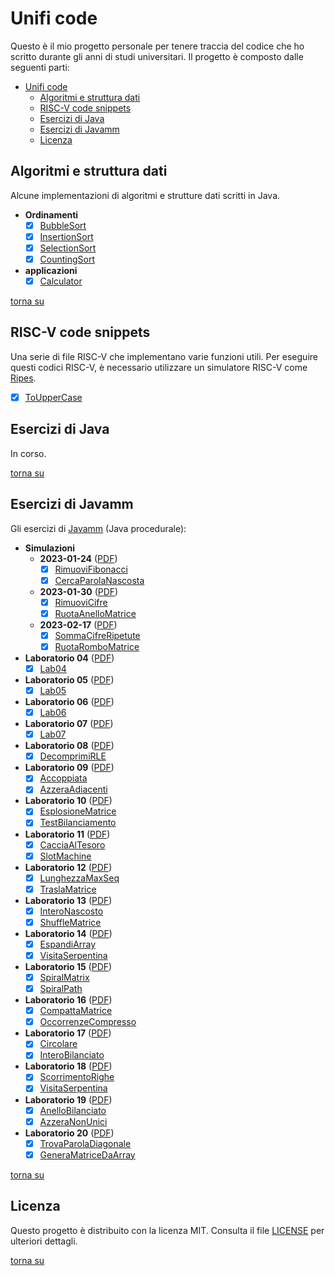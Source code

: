 # Unifi code

Questo è il mio progetto personale per tenere traccia del codice che ho scritto durante gli anni di studi universitari. Il progetto è composto dalle seguenti parti:

- [Unifi code](#unifi-code)
  - [Algoritmi e struttura dati](#algoritmi-e-struttura-dati)
  - [RISC-V code snippets](#risc-v-code-snippets)
  - [Esercizi di Java](#esercizi-di-java)
  - [Esercizi di Javamm](#esercizi-di-javamm)
  - [Licenza](#licenza)

## Algoritmi e struttura dati

Alcune implementazioni di algoritmi e strutture dati scritti in Java.

- **Ordinamenti**
  - [x] [BubbleSort](algorithms-datastructures\src\main\java\com\github\lorenzoyang\algorithms\sorting\BubbleSort.java)
  - [x] [InsertionSort](algorithms-datastructures\src\main\java\com\github\lorenzoyang\algorithms\sorting\InsertionSort.java)
  - [x] [SelectionSort](algorithms-datastructures\src\main\java\com\github\lorenzoyang\algorithms\sorting\SelectionSort.java)
  - [x] [CountingSort](algorithms-datastructures\src\main\java\com\github\lorenzoyang\algorithms\sorting\CountingSort.java) 
- **applicazioni**
  - [x] [Calculator](algorithms-datastructures\src\main\java\com\github\lorenzoyang\algorithms\applications\Calculator.java)

[torna su](#unifi-code)

## RISC-V code snippets

Una serie di file RISC-V che implementano varie funzioni utili.
Per eseguire questi codici RISC-V, è necessario utilizzare un simulatore RISC-V come [Ripes](https://github.com/mortbopet/Ripes).

- [x] [ToUpperCase](./riscv_code/ToUpperCase.s)

## Esercizi di Java 

In corso.

[torna su](#unifi-code)


## Esercizi di Javamm 

Gli esercizi di [Javamm](https://github.com/LorenzoBettini/javamm) (Java procedurale):

- **Simulazioni**
    - **2023-01-24** ([PDF](./javamm-exercises/src/main/java/com/github/lorenzoyang/simulazioni/prova2023_01_24/20230124%20-%20Terza%20Simulazione%20PI%20-%20finale.pdf))
        - [x] [RimuoviFibonacci](./javamm-exercises/src/main/java/com/github/lorenzoyang/simulazioni/prova2023_01_24/RimuoviFibonacci.md)
        - [x] [CercaParolaNascosta](./javamm-exercises/src/main/java/com/github/lorenzoyang/simulazioni/prova2023_01_24/CercaParolaNascosta.md)
    - **2023-01-30** ([PDF](./javamm-exercises/src/main/java/com/github/lorenzoyang/simulazioni/prova2023_01_30/2023-01-30%20(PI%20Java--)%20-%20finale.pdf))
        - [x] [RimuoviCifre](./javamm-exercises/src/main/java/com/github/lorenzoyang/simulazioni/prova2023_01_30/RimuoviCifre.md)
        - [x] [RuotaAnelloMatrice](./javamm-exercises/src/main/java/com/github/lorenzoyang/simulazioni/prova2023_01_30/RuotaAnelloMatrice.md)
  - **2023-02-17** ([PDF](./javamm-exercises/src/main/java/com/github/lorenzoyang/simulazioni/prova2023_02_17/Terza%20Simulazione%20di%20PI.pdf))
      - [x] [SommaCifreRipetute](./javamm-exercises/src/main/java/com/github/lorenzoyang/simulazioni/prova2023_02_17/SommaCifreRipetute.md)
      - [x] [RuotaRomboMatrice](./javamm-exercises/src/main/java/com/github/lorenzoyang/simulazioni/prova2023_02_17/RuotaRomboMatrice.md)
- **Laboratorio 04** ([PDF](./javamm-exercises/src/main/java/com/github/lorenzoyang/lab04/Lab04.pdf))
    - [x] [Lab04](./javamm-exercises/src/main/java/com/github/lorenzoyang/lab04/Lab04.md)
- **Laboratorio 05** ([PDF](./javamm-exercises/src/main/java/com/github/lorenzoyang/lab05/Lab05.pdf))
    - [x] [Lab05](./javamm-exercises/src/main/java/com/github/lorenzoyang/lab05/Lab05.md)
- **Laboratorio 06** ([PDF](./javamm-exercises/src/main/java/com/github/lorenzoyang/lab06/Lab06.pdf))
    - [x] [Lab06](./javamm-exercises/src/main/java/com/github/lorenzoyang/lab06/Lab06.md)
- **Laboratorio 07** ([PDF](./javamm-exercises/src/main/java/com/github/lorenzoyang/lab07/Lab07.pdf))
    - [x] [Lab07](./javamm-exercises/src/main/java/com/github/lorenzoyang/lab07/Lab07.md)
- **Laboratorio 08** ([PDF](./javamm-exercises/src/main/java/com/github/lorenzoyang/lab08/2020-02-05%20(prima%20PI%20-%20es%201).pdf))
    - [x] [DecomprimiRLE](./javamm-exercises/src/main/java/com/github/lorenzoyang/lab08/DecomprimiRLE.md)
- **Laboratorio 09** ([PDF](./javamm-exercises/src/main/java/com/github/lorenzoyang/lab09/2021-01-12%20(simulazione%20prova%20intermedia)%20-%20v00.pdf))
    - [x] [Accoppiata](./javamm-exercises/src/main/java/com/github/lorenzoyang/lab09/Accoppiata.md)
    - [x] [AzzeraAdiacenti](./javamm-exercises/src/main/java/com/github/lorenzoyang/lab09/AzzeraAdiacenti.md)
- **Laboratorio 10** ([PDF](./javamm-exercises/src/main/java/com/github/lorenzoyang/lab10/2021-01-19%20(simulazione%20prova%20intermedia)%20-%20v01.pdf))
    - [x] [EsplosioneMatrice](./javamm-exercises/src/main/java/com/github/lorenzoyang/lab10/EsplosioneMatrice.md)
    - [x] [TestBilanciamento](./javamm-exercises/src/main/java/com/github/lorenzoyang/lab10/TestBilanciamento.md)
- **Laboratorio 11** ([PDF](./javamm-exercises/src/main/java/com/github/lorenzoyang/lab11/20230112%20-%20Prima%20Simulazione%20PI%20-%20finale.pdf))
    - [x] [CacciaAlTesoro](./javamm-exercises/src/main/java/com/github/lorenzoyang/lab11/CacciaAlTesoro.md)
    - [x] [SlotMachine](./javamm-exercises/src/main/java/com/github/lorenzoyang/lab11/SlotMachine.md)
- **Laboratorio 12** ([PDF](./javamm-exercises/src/main/java/com/github/lorenzoyang/lab12/2020-02-19%20(secondaPI).pdf))
    - [x] [LunghezzaMaxSeq](./javamm-exercises/src/main/java/com/github/lorenzoyang/lab12/LunghezzaMaxSeq.md)
    - [x] [TraslaMatrice](./javamm-exercises/src/main/java/com/github/lorenzoyang/lab12/TraslaMatrice.md)
- **Laboratorio 13** ([PDF](./javamm-exercises/src/main/java/com/github/lorenzoyang/lab13/2022-02-08%20(prima%20PI)%20-%20finale.pdf))
    - [x] [InteroNascosto](./javamm-exercises/src/main/java/com/github/lorenzoyang/lab13/InteroNascosto.md)
    - [x] [ShuffleMatrice](./javamm-exercises/src/main/java/com/github/lorenzoyang/lab13/ShuffleMatrice.md)
- **Laboratorio 14** ([PDF](./javamm-exercises/src/main/java/com/github/lorenzoyang/lab14/Esercizi%20estratti%20da%20I%20e%20II%20Appello%20-%20AA%2020-21%20-%20finale.pdf))
    - [x] [EspandiArray](./javamm-exercises/src/main/java/com/github/lorenzoyang/lab14/EspandiArray.md)
    - [x] [VisitaSerpentina](./javamm-exercises/src/main/java/com/github/lorenzoyang/lab14/VisitaSerpentina.md)
- **Laboratorio 15** ([PDF](./javamm-exercises/src/main/java/com/github/lorenzoyang/lab15/testi%20esercizi.pdf))
    - [x] [SpiralMatrix](./javamm-exercises/src/main/java/com/github/lorenzoyang/lab15/SpiralMatrix.md)
    - [x] [SpiralPath](./javamm-exercises/src/main/java/com/github/lorenzoyang/lab15/SpiralPath.md)
- **Laboratorio 16** ([PDF](./javamm-exercises/src/main/java/com/github/lorenzoyang/lab16/Esercizi%20estratti%20da%20IV%20Appello%20e%20da%20RaccoltaEsercizi.pdf))
    - [x] [CompattaMatrice](./javamm-exercises/src/main/java/com/github/lorenzoyang/lab16/CompattaMatrice.md)
    - [x] [OccorrenzeCompresso](./javamm-exercises/src/main/java/com/github/lorenzoyang/lab16/OccorrenzeCompresso.md)
- **Laboratorio 17** ([PDF](./javamm-exercises/src/main/java/com/github/lorenzoyang/lab17/Lab17%20-%20Esercizi.pdf))
    - [x] [Circolare](./javamm-exercises/src/main/java/com/github/lorenzoyang/lab17/Circolare.md)
    - [x] [InteroBilanciato](./javamm-exercises/src/main/java/com/github/lorenzoyang/lab17/InteroBilanciato.md)
- **Laboratorio 18** ([PDF](./javamm-exercises/src/main/java/com/github/lorenzoyang/lab18/Lab18%20-%20esercizi.pdf))
    - [x] [ScorrimentoRighe](./javamm-exercises/src/main/java/com/github/lorenzoyang/lab18/ScorrimentoRighe.md)
    - [x] [VisitaSerpentina](./javamm-exercises/src/main/java/com/github/lorenzoyang/lab18/VisitaSerpentina.md)
- **Laboratorio 19** ([PDF](./javamm-exercises/src/main/java/com/github/lorenzoyang/lab19/Lab19%20-%20Esercizi.pdf))
    - [x] [AnelloBilanciato](./javamm-exercises/src/main/java/com/github/lorenzoyang/lab19/AnelloBilanciato.md)
    - [x] [AzzeraNonUnici](./javamm-exercises/src/main/java/com/github/lorenzoyang/lab19/AzzeraNonUnici.md)
- **Laboratorio 20** ([PDF](./javamm-exercises/src/main/java/com/github/lorenzoyang/lab20/Lab20%20-%20esercizi.pdf))
    - [x] [TrovaParolaDiagonale](./javamm-exercises/src/main/java/com/github/lorenzoyang/lab20/TrovaParolaDiagonale.md)
    - [x] [GeneraMatriceDaArray](./javamm-exercises/src/main/java/com/github/lorenzoyang/lab20/GeneraMatriceDaArray.md)

[torna su](#unifi-code)

## Licenza 

Questo progetto è distribuito con la licenza MIT. Consulta il file [LICENSE](./LICENSE) per ulteriori dettagli.

[torna su](#unifi-code)